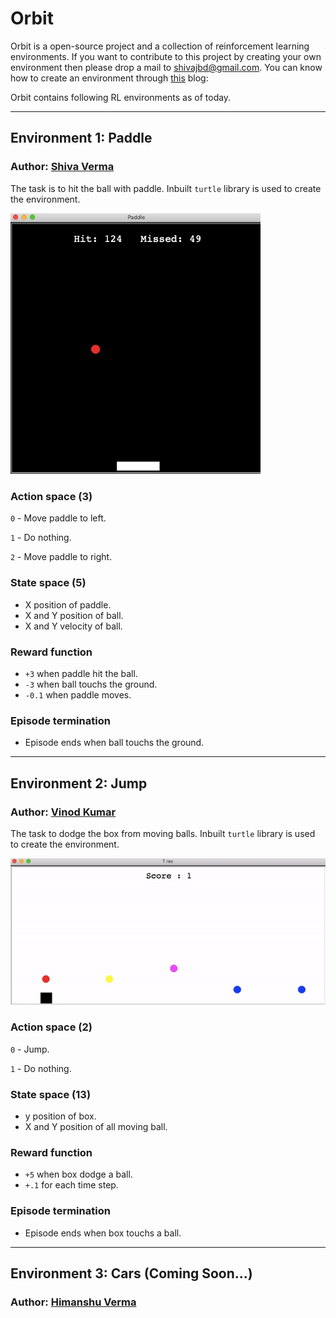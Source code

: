 # Orbit

Orbit is a open-source project and a collection of reinforcement learning environments. If you want to contribute to this project by creating your own environment then please drop a mail to shivajbd@gmail.com. You can know how to create an environment through [this](https://towardsdatascience.com/create-your-own-reinforcement-learning-environment-beb12f4151ef) blog: 

Orbit contains following RL environments as of today.

---
## Environment 1: Paddle

### Author: [Shiva Verma](https://www.linkedin.com/in/shiva-verma/)

The task is to hit the ball with paddle. Inbuilt `turtle` library is used to create the environment.

<img src=environments/paddle/wall.gif width="400">

### Action space (3)

`0` - Move paddle to left.

`1` - Do nothing.

`2` - Move paddle to right.

### State space (5)

- X position of paddle.
- X and Y position of ball.
- X and Y velocity of ball.

### Reward function

- `+3` when paddle hit the ball.
- `-3` when ball touchs the ground.
- `-0.1` when paddle moves.

### Episode termination

- Episode ends when ball touchs the ground.
---

## Environment 2: Jump

### Author: [Vinod Kumar](https://www.linkedin.com/in/vinodkumar96/)

The task to dodge the box from moving balls. Inbuilt `turtle` library is used to create the environment.

<img src=environments/jump/wall.gif width="600">

### Action space (2)

`0` - Jump.

`1` - Do nothing.

### State space (13)

- y position of box.
- X and Y position of all moving ball.

### Reward function

- `+5` when box dodge a ball.
- `+.1` for each time step.

### Episode termination

- Episode ends when box touchs a ball.
---

## Environment 3: Cars (Coming Soon...)

### Author: [Himanshu Verma](https://www.linkedin.com/in/himanshu-verma-bba8b610b/)

